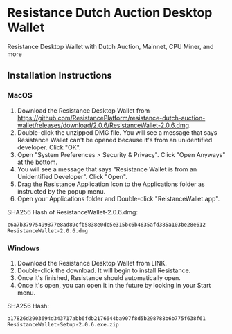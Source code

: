 # Resistance Dutch Auction Desktop Wallet
Resistance Desktop Wallet with Dutch Auction, Mainnet, CPU Miner, and more

## Installation Instructions

### MacOS

1. Download the Resistance Desktop Wallet from https://github.com/ResistancePlatform/resistance-dutch-auction-wallet/releases/download/2.0.6/ResistanceWallet-2.0.6.dmg. 
2. Double-click the unzipped DMG file. You will see a message that says Resistance Wallet can't be opened because it's from an unidentified developer. Click "OK".
3. Open "System Preferences > Security & Privacy". Click "Open Anyways" at the bottom.
4. You will see a message that says "Resistance Wallet is from an Unidentified Developer". Click "Open".
5. Drag the Resistance Application Icon to the Applications folder as instructed by the popup menu.
6. Open your Applications folder and Double-click "ReistanceWallet.app".

SHA256 Hash of ResistanceWallet-2.0.6.dmg:

```
c6a7b37975499877e8ad89cfb5838e0dc5e315bc6b4635afd385a103be28e612  ResistanceWallet-2.0.6.dmg
```

### Windows

1. Download the Resistance Desktop Wallet from LINK.
2. Double-click the download. It will begin to install Resistance.
3. Once it's finished, Resistance should automatically open.
4. Once it's open, you can open it in the future by looking in your Start menu.

SHA256 Hash:

```
b17826d2903694d343717abb6fdb2176644ba907f8d5b298788b6b775f638f61  ResistanceWallet-Setup-2.0.6.exe.zip
```
